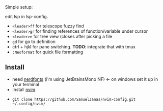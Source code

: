 Simple setup:

edit lsp in lsp-config. 

- `<leader>ff` for telescope fuzzy find
- `<leader>gr` for finding references of function/variable under cursor
- `<leader>e` for tree view (closes after picking a file
- `gd` for go to definition
- ctrl + hjkl for pane switching. **TODO**: integrate that with tmux
- `:Neoformat` <optional formatter> for quick file formatting

## Install

- need [nerdfonts](https://www.nerdfonts.com/) (i'm using JetBrainsMono NF) <- on windows set it up in your terminal 
- Install [nvim](https://neovim.io/)
- 
  ```
  git clone https://github.com/SamuelJanas/nvim-config.git ~/.config/nvim/
  ```
